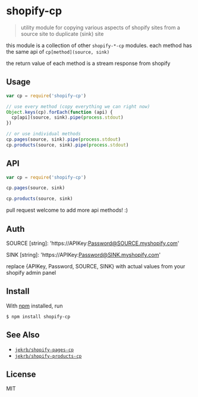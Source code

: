 # shopify-cp

> utility module for copying various aspects of shopify sites from a source site to duplicate (sink) site

this module is a collection of other `shopify-*-cp` modules.
each method has the same api of `cp[method](source, sink)` 

the return value of each method is a stream response from shopify

## Usage

```js
var cp = require('shopify-cp')

// use every method (copy everything we can right now)
Object.keys(cp).forEach(function (api) {
  cp[api](source, sink).pipe(process.stdout)
})

// or use individual methods
cp.pages(source, sink).pipe(process.stdout)
cp.products(source, sink).pipe(process.stdout)
```

## API

```js
var cp = require('shopify-cp')
```

```js
cp.pages(source, sink)
```

```js
cp.products(source, sink)
```

pull request welcome to add more api methods! :)

## Auth

SOURCE [string]: 'https://APIKey:Password@SOURCE.myshopify.com'

SINK [string]: 'https://APIKey:Password@SINK.myshopify.com'

replace {APIKey, Password, SOURCE, SINK} with actual values from your shopify admin panel

## Install

With [npm](https://npmjs.org/) installed, run

```
$ npm install shopify-cp
```

## See Also

- [`jekrb/shopify-pages-cp`](https://github.com/jekrb/shopify-pages-cp)
- [`jekrb/shopify-products-cp`](https://github.com/jekrb/shopify-products-cp)

## License

MIT

